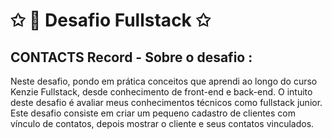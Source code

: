 # ✩ 🧠 Desafio Fullstack ✩


## CONTACTS Record - Sobre o desafio : 

Neste desafio, pondo em prática conceitos que aprendi ao longo do curso Kenzie Fullstack, desde conhecimento de front-end e back-end. O intuito deste desafio é avaliar meus conhecimentos técnicos como fullstack junior.
Este desafio consiste em criar um pequeno cadastro de clientes com vínculo de contatos, depois mostrar o cliente e seus contatos vinculados.



